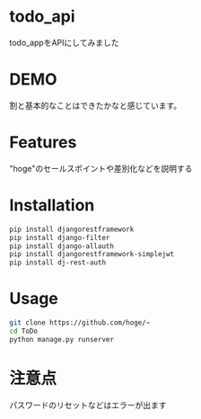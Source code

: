 # todo_api
 
todo_appをAPIにしてみました
 
# DEMO
 
割と基本的なことはできたかなと感じています。
 
# Features
 
"hoge"のセールスポイントや差別化などを説明する

# Installation
 
```bash
pip install djangorestframework
pip install django-filter 
pip install django-allauth
pip install djangorestframework-simplejwt
pip install dj-rest-auth
```
 
# Usage

```bash
git clone https://github.com/hoge/~
cd ToDo
python manage.py runserver
```
 
# 注意点
 
パスワードのリセットなどはエラーが出ます
 
